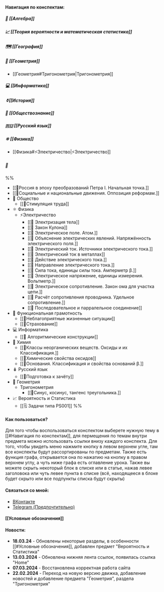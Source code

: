 #### Навигация по конспектам:
##### 🔢 [[Алгебра]]
##### 📈 [[Теория вероятности и математическая статистика]]
##### 🗺 [[География]]
#####  📐 [[Геометрия]]
- [[Геометрия#Тригонометрия|Тригонометрия]]
#####  💻 [[Информатика]]
##### ⚱️[[История]]
##### 👥 [[Обществознание]]
##### 🇷🇺 [[Русский язык]]
##### ⚛ [[Физика]]
- [[Физика#⚡Электричество|⚡Электричество]]
##### 📝 

%%
- [[📒Россия в эпоху преобразований Петра I. Начальная точка.]]
- [[📒Социальные и национальные движения. Оппозиция реформам.]]
- 👥 Общество
	- [[📒Стимуляция труда]]
- ⚛️ Физика
	- ⚡Электричество
		- [[📒 Электризация тела]]
		- [[📒 Закон Кулона]]
		- [[📒 Электрическое поле. Атом.]]
		- [[📒 Объяснение электрических явлений. Напряжённость электрического поля.]]
		- [[📒 Электрический ток. Источники электрического тока.]]
		- [[📒 Электрический ток в металлах]]
		- [[📒 Действие электрического тока.]]
		- [[📒 Направление электрического тока.]]
		- [[📒 Сила тока, единицы силы тока. Амперметр β.]]
		- [[📒 Электрическое напряжение, единицы измерения. Вольтметр.]]
		- [[📒 Электрическое сопротивление. Закон ома для участка цепи.]]
		- [[📒 Расчёт сопротивления проводника. Удельное сопротивление.]]
		- [[📒 Последовательное и парралельное соединение]]
- 📄 Функциональная грамотность
	- [[📒Неблагоприятные жизненные ситуации]]
	- [[📒Страхование]]
- 💻 Информатика
    - [[📒 Алгоритмические конструкции]]
- 🧪 Химия
	- [[📒Классы неорганических веществ. Оксиды и их Классификация.]]
	- [[📒Химические свойства оксидов]]
	- [[📒Основания. Классификация и свойства оснований β.]]
- 🪆 Русский язык
	- [[📄Подготовка к зачёту]]
- 📐 Геометрия
	- Тригонометрия
		- [[📒Синус, косинус, тангенс треугольника.]]
- 📈 Вероятность и Статистика
	- [[🗒️  Задачи типа PS001]]
%%

#### Как пользоваться?
Для того чтобы воспользоваться конспектом выберете нужную тему в [[#Навигация по конспектам]], для пермещения по темам внутри предмета можно использовать ссылки внизу каждого конспекта. Для того, чтобы увидеть меню нажмите кнопку в левом верхнем угле, там все конспекты будут рассортированы по предметам. Также есть функция графа, открывается она по нажатию на кнопку в правом верхнем углу, а чуть ниже графа есть оглавление урока. Также вы можете скрыть некоторый блок в списке или в статье, нажав левее заголовока или чуть левее пункта в списке (всё, находящееся в блоке будет скрыто или все подпункты списка будут скрыты)
#### Связаться со мной:
- [ВКонтакте](https://vk.com/ilian445)
- [Telegram (Предпочтительно)](https://t.me/giant47)
#### [[Условные обозначения]]
#### Новости:
- **18.03.24** - Обновлены некоторые разделы, в особенности [[#Условные обозначения]], добавлен предмет "Вероятность и Статистика"
- **13.03.2024** - Обновлена нижняя лента ссылок, появилась ссылка "Home"
- **07.03.2024** - Восстановлена корректная работа сайта
- **22.02.2024** - Переход на новую версию движка, добавление новостей и добавление предмета "Геометрия", раздела "Тригонометрия"